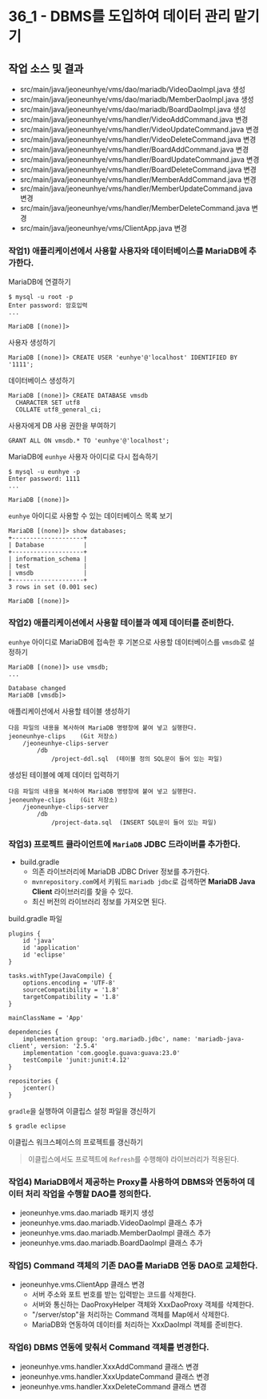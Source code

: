 # 36_1 - DBMS를 도입하여 데이터 관리 맡기기

## 작업 소스 및 결과

- src/main/java/jeoneunhye/vms/dao/mariadb/VideoDaoImpl.java 생성
- src/main/java/jeoneunhye/vms/dao/mariadb/MemberDaoImpl.java 생성
- src/main/java/jeoneunhye/vms/dao/mariadb/BoardDaoImpl.java 생성
- src/main/java/jeoneunhye/vms/handler/VideoAddCommand.java 변경
- src/main/java/jeoneunhye/vms/handler/VideoUpdateCommand.java 변경
- src/main/java/jeoneunhye/vms/handler/VideoDeleteCommand.java 변경
- src/main/java/jeoneunhye/vms/handler/BoardAddCommand.java 변경
- src/main/java/jeoneunhye/vms/handler/BoardUpdateCommand.java 변경
- src/main/java/jeoneunhye/vms/handler/BoardDeleteCommand.java 변경
- src/main/java/jeoneunhye/vms/handler/MemberAddCommand.java 변경
- src/main/java/jeoneunhye/vms/handler/MemberUpdateCommand.java 변경
- src/main/java/jeoneunhye/vms/handler/MemberDeleteCommand.java 변경
- src/main/java/jeoneunhye/vms/ClientApp.java 변경

### 작업1) 애플리케이션에서 사용할 사용자와 데이터베이스를 MariaDB에 추가한다.

MariaDB에 연결하기 

```
$ mysql -u root -p
Enter password: 암호입력
...

MariaDB [(none)]>
```

사용자 생성하기

```
MariaDB [(none)]> CREATE USER 'eunhye'@'localhost' IDENTIFIED BY '1111';
```

데이터베이스 생성하기

```
MariaDB [(none)]> CREATE DATABASE vmsdb
  CHARACTER SET utf8
  COLLATE utf8_general_ci;
```

사용자에게 DB 사용 권한을 부여하기

```
GRANT ALL ON vmsdb.* TO 'eunhye'@'localhost';
```

MariaDB에 `eunhye` 사용자 아이디로 다시 접속하기

```
$ mysql -u eunhye -p
Enter password: 1111
...

MariaDB [(none)]>
```

`eunhye` 아이디로 사용할 수 있는 데이터베이스 목록 보기

```
MariaDB [(none)]> show databases;
+--------------------+
| Database           |
+--------------------+
| information_schema |
| test               |
| vmsdb              |
+--------------------+
3 rows in set (0.001 sec)

MariaDB [(none)]> 
```

### 작업2) 애플리케이션에서 사용할 테이블과 예제 데이터를 준비한다.

`eunhye` 아이디로 MariaDB에 접속한 후 기본으로 사용할 데이터베이스를 `vmsdb`로 설정하기

```
MariaDB [(none)]> use vmsdb;
...

Database changed
MariaDB [vmsdb]> 
```

애플리케이션에서 사용할 테이블 생성하기

```
다음 파일의 내용을 복사하여 MariaDB 명령창에 붙여 넣고 실행한다.
jeoneunhye-clips    (Git 저장소)
    /jeoneunhye-clips-server
        /db
            /project-ddl.sql  (테이블 정의 SQL문이 들어 있는 파일)
```

생성된 테이블에 예제 데이터 입력하기

```
다음 파일의 내용을 복사하여 MariaDB 명령창에 붙여 넣고 실행한다.
jeoneunhye-clips    (Git 저장소)
    /jeoneunhye-clips-server
        /db
            /project-data.sql  (INSERT SQL문이 들어 있는 파일)
```

### 작업3) 프로젝트 클라이언트에 `MariaDB` JDBC 드라이버를 추가한다.

- build.gradle
    - 의존 라이브러리에 MariaDB JDBC Driver 정보를 추가한다.
    - `mvnrepository.com`에서 키워드 `mariadb jdbc`로 검색하면 **MariaDB Java Client** 라이브러리를 찾을 수 있다.
    - 최신 버전의 라이브러리 정보를 가져오면 된다.

build.gradle 파일

```
plugins {
    id 'java'
    id 'application'
    id 'eclipse'
}

tasks.withType(JavaCompile) {
    options.encoding = 'UTF-8'
    sourceCompatibility = '1.8'
    targetCompatibility = '1.8'
}

mainClassName = 'App'

dependencies {
    implementation group: 'org.mariadb.jdbc', name: 'mariadb-java-client', version: '2.5.4'
    implementation 'com.google.guava:guava:23.0'
    testCompile 'junit:junit:4.12'
}

repositories {
    jcenter()
}
```

`gradle`을 실행하여 이클립스 설정 파일을 갱신하기

```
$ gradle eclipse
```

이클립스 워크스페이스의 프로젝트를 갱신하기
> 이클립스에서도 프로젝트에 `Refresh`를 수행해야 라이브러리가 적용된다.

### 작업4) MariaDB에서 제공하는 Proxy를 사용하여 DBMS와 연동하여 데이터 처리 작업을 수행할 DAO를 정의한다.

- jeoneunhye.vms.dao.mariadb 패키지 생성
- jeoneunhye.vms.dao.mariadb.VideoDaoImpl 클래스 추가
- jeoneunhye.vms.dao.mariadb.MemberDaoImpl 클래스 추가
- jeoneunhye.vms.dao.mariadb.BoardDaoImpl 클래스 추가

### 작업5) Command 객체의 기존 DAO를 MariaDB 연동 DAO로 교체한다.

- jeoneunhye.vms.ClientApp 클래스 변경
    - 서버 주소와 포트 번호를 받는 입력받는 코드를 삭제한다.
    - 서버와 통신하는 DaoProxyHelper 객체와  XxxDaoProxy 객체를 삭제한다.
    - "/server/stop"을 처리하는 Command 객체를 Map에서 삭제한다.
    - MariaDB와 연동하여 데이터를 처리하는 XxxDaoImpl 객체를 준비한다.

### 작업6) DBMS 연동에 맞춰서 Command 객체를 변경한다.

- jeoneunhye.vms.handler.XxxAddCommand 클래스 변경
- jeoneunhye.vms.handler.XxxUpdateCommand 클래스 변경
- jeoneunhye.vms.handler.XxxDeleteCommand 클래스 변경